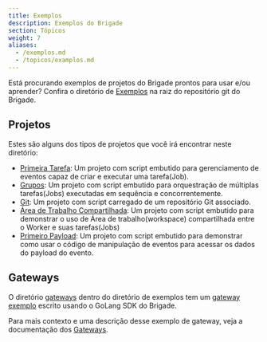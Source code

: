 ```yaml
---
title: Exemplos
description: Exemplos do Brigade
section: Tópicos
weight: 7
aliases:
  - /exemplos.md
  - /topicos/examplos.md
---
```


Está procurando exemplos de projetos do Brigade prontos para usar e/ou aprender?
Confira o diretório de [Exemplos] na raiz do repositório git do Brigade.

[Exemplos]: https://github.com/brigadecore/brigade/tree/main/examples
## Projetos

Estes são alguns dos tipos de projetos que você irá encontrar neste diretório:

  * [Primeira Tarefa][first-job]: Um projeto com script embutido para gerenciamento de
    eventos capaz de criar e executar uma tarefa(Job).
  * [Grupos][groups]: Um projeto com script embutido para orquestração de múltiplas
    tarefas(Jobs) executadas em sequência e concorrentemente.
  * [Git][git]: Um projeto com script carregado de um repositório Git associado.
  * [Área de Trabalho Compartilhada][shared-workspace]: Um projeto com script embutido para
    demonstrar o uso de Área de trabalho(workspace) compartilhada entre o Worker e suas tarefas(Jobs)
  * [Primeiro Payload][first-payload]: Um projeto com script embutido para demonstrar
    como usar o código de manipulação de eventos para acessar os dados do payload do evento.

[first-job]: https://github.com/brigadecore/brigade/tree/main/examples/03-first-job
[groups]: https://github.com/brigadecore/brigade/tree/main/examples/05-groups
[git]: https://github.com/brigadecore/brigade/tree/main/examples/06-git
[shared-workspace]: https://github.com/brigadecore/brigade/tree/main/examples/08-shared-workspace
[first-payload]: https://github.com/brigadecore/brigade/tree/main/examples/07-first-payload

## Gateways

O diretório [gateways] dentro do diretório de exemplos tem um [gateway exemplo] escrito usando o GoLang SDK do Brigade.

Para mais contexto e uma descrição desse exemplo de gateway, veja a documentação dos [Gateways].

[gateways]: https://github.com/brigadecore/brigade/tree/main/examples/gateways
[gateway exemplo]: https://github.com/brigadecore/brigade/tree/main/examples/gateways/example-gateway
[Gateways]: /topicos/operadores/gateways
